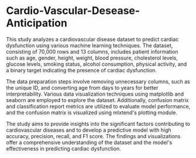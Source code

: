 # Cardio-Vascular-Desease-Anticipation
This study analyzes a cardiovascular disease dataset to predict cardiac dysfunction using various machine learning techniques. The dataset, consisting of 70,000 rows and 13 columns, includes patient information such as age, gender, height, weight, blood pressure, cholesterol levels, glucose levels, smoking status, alcohol consumption, physical activity, and a binary target indicating the presence of cardiac dysfunction.

The data preparation steps involve removing unnecessary columns, such as the unique ID, and converting age from days to years for better interpretability. Various data visualization techniques using matplotlib and seaborn are employed to explore the dataset. Additionally, confusion matrix and classification report metrics are utilized to evaluate model performance, and the confusion matrix is visualized using mlxtend's plotting module.

The study aims to provide insights into the significant factors contributing to cardiovascular diseases and to develop a predictive model with high accuracy, precision, recall, and F1 score. The findings and visualizations offer a comprehensive understanding of the dataset and the model's effectiveness in predicting cardiac dysfunction.
